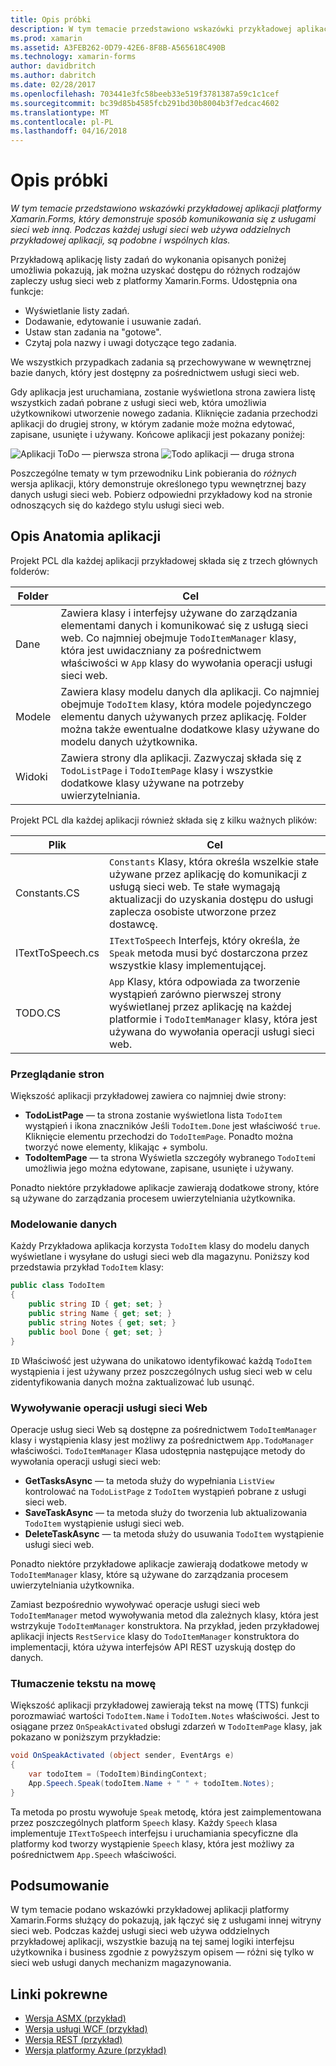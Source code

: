 ```yaml
---
title: Opis próbki
description: W tym temacie przedstawiono wskazówki przykładowej aplikacji platformy Xamarin.Forms, który demonstruje sposób komunikowania się z usługami sieci web inną. Podczas każdej usługi sieci web używa oddzielnych przykładowej aplikacji, są podobne i wspólnych klas.
ms.prod: xamarin
ms.assetid: A3FEB262-0D79-42E6-8F8B-A565618C490B
ms.technology: xamarin-forms
author: davidbritch
ms.author: dabritch
ms.date: 02/28/2017
ms.openlocfilehash: 703441e3fc58beeb33e519f3781387a59c1c1cef
ms.sourcegitcommit: bc39d85b4585fcb291bd30b8004b3f7edcac4602
ms.translationtype: MT
ms.contentlocale: pl-PL
ms.lasthandoff: 04/16/2018
---
```

# <a name="understanding-the-sample"></a>Opis próbki

_W tym temacie przedstawiono wskazówki przykładowej aplikacji platformy Xamarin.Forms, który demonstruje sposób komunikowania się z usługami sieci web inną. Podczas każdej usługi sieci web używa oddzielnych przykładowej aplikacji, są podobne i wspólnych klas._

Przykładową aplikację listy zadań do wykonania opisanych poniżej umożliwia pokazują, jak można uzyskać dostępu do różnych rodzajów zapleczy usług sieci web z platformy Xamarin.Forms. Udostępnia ona funkcje:

- Wyświetlanie listy zadań.
- Dodawanie, edytowanie i usuwanie zadań.
- Ustaw stan zadania na "gotowe".
- Czytaj pola nazwy i uwagi dotyczące tego zadania.

We wszystkich przypadkach zadania są przechowywane w wewnętrznej bazie danych, który jest dostępny za pośrednictwem usługi sieci web.

Gdy aplikacja jest uruchamiana, zostanie wyświetlona strona zawiera listę wszystkich zadań pobrane z usługi sieci web, która umożliwia użytkownikowi utworzenie nowego zadania. Kliknięcie zadania przechodzi aplikacji do drugiej strony, w którym zadanie może można edytować, zapisane, usunięte i używany. Końcowe aplikacji jest pokazany poniżej:

![](walkthrough-images/app-example-1.png "Aplikacji ToDo — pierwsza strona")
![](walkthrough-images/app-example-2.png "Todo aplikacji — druga strona")

Poszczególne tematy w tym przewodniku Link pobierania do *różnych* wersja aplikacji, który demonstruje określonego typu wewnętrznej bazy danych usługi sieci web. Pobierz odpowiedni przykładowy kod na stronie odnoszących się do każdego stylu usługi sieci web.

## <a name="understanding-the-application-anatomy"></a>Opis Anatomia aplikacji

Projekt PCL dla każdej aplikacji przykładowej składa się z trzech głównych folderów:

|Folder|Cel|
|--- |--- |
|Dane|Zawiera klasy i interfejsy używane do zarządzania elementami danych i komunikować się z usługą sieci web. Co najmniej obejmuje `TodoItemManager` klasy, która jest uwidaczniany za pośrednictwem właściwości w `App` klasy do wywołania operacji usługi sieci web.|
|Modele|Zawiera klasy modelu danych dla aplikacji. Co najmniej obejmuje `TodoItem` klasy, która modele pojedynczego elementu danych używanych przez aplikację. Folder można także ewentualne dodatkowe klasy używane do modelu danych użytkownika.|
|Widoki|Zawiera strony dla aplikacji. Zazwyczaj składa się z `TodoListPage` i `TodoItemPage` klasy i wszystkie dodatkowe klasy używane na potrzeby uwierzytelniania.|

Projekt PCL dla każdej aplikacji również składa się z kilku ważnych plików:

|Plik|Cel|
|--- |--- |
|Constants.CS|`Constants` Klasy, która określa wszelkie stałe używane przez aplikację do komunikacji z usługą sieci web. Te stałe wymagają aktualizacji do uzyskania dostępu do usługi zaplecza osobiste utworzone przez dostawcę.|
|ITextToSpeech.cs|`ITextToSpeech` Interfejs, który określa, że `Speak` metoda musi być dostarczona przez wszystkie klasy implementującej.|
|TODO.CS|`App` Klasy, która odpowiada za tworzenie wystąpień zarówno pierwszej strony wyświetlanej przez aplikację na każdej platformie i `TodoItemManager` klasy, która jest używana do wywołania operacji usługi sieci web.|

### <a name="viewing-pages"></a>Przeglądanie stron

Większość aplikacji przykładowej zawiera co najmniej dwie strony:

- **TodoListPage** — ta strona zostanie wyświetlona lista `TodoItem` wystąpień i ikona znaczników Jeśli `TodoItem.Done` jest właściwość `true`. Kliknięcie elementu przechodzi do `TodoItemPage`. Ponadto można tworzyć nowe elementy, klikając *+* symbolu.
- **TodoItemPage** — ta strona Wyświetla szczegóły wybranego `TodoItem`i umożliwia jego można edytowane, zapisane, usunięte i używany.

Ponadto niektóre przykładowe aplikacje zawierają dodatkowe strony, które są używane do zarządzania procesem uwierzytelniania użytkownika.

### <a name="modeling-the-data"></a>Modelowanie danych

Każdy Przykładowa aplikacja korzysta `TodoItem` klasy do modelu danych wyświetlane i wysyłane do usługi sieci web dla magazynu. Poniższy kod przedstawia przykład `TodoItem` klasy:

```csharp
public class TodoItem
{
    public string ID { get; set; }
    public string Name { get; set; }
    public string Notes { get; set; }
    public bool Done { get; set; }
}
```

`ID` Właściwość jest używana do unikatowo identyfikować każdą `TodoItem` wystąpienia i jest używany przez poszczególnych usług sieci web w celu zidentyfikowania danych można zaktualizować lub usunąć.

### <a name="invoking-web-service-operations"></a>Wywoływanie operacji usługi sieci Web

Operacje usług sieci Web są dostępne za pośrednictwem `TodoItemManager` klasy i wystąpienia klasy jest możliwy za pośrednictwem `App.TodoManager` właściwości. `TodoItemManager` Klasa udostępnia następujące metody do wywołania operacji usługi sieci web:

- **GetTasksAsync** — ta metoda służy do wypełniania `ListView` kontrolować na `TodoListPage` z `TodoItem` wystąpień pobrane z usługi sieci web.
- **SaveTaskAsync** — ta metoda służy do tworzenia lub aktualizowania `TodoItem` wystąpienie usługi sieci web.
- **DeleteTaskAsync** — ta metoda służy do usuwania `TodoItem` wystąpienie usługi sieci web.

Ponadto niektóre przykładowe aplikacje zawierają dodatkowe metody w `TodoItemManager` klasy, które są używane do zarządzania procesem uwierzytelniania użytkownika.

Zamiast bezpośrednio wywoływać operacje usługi sieci web `TodoItemManager` metod wywoływania metod dla zależnych klasy, która jest wstrzykuje `TodoItemManager` konstruktora. Na przykład, jeden przykładowej aplikacji injects `RestService` klasy do `TodoItemManager` konstruktora do implementacji, która używa interfejsów API REST uzyskują dostęp do danych.

### <a name="translating-text-to-speech"></a>Tłumaczenie tekstu na mowę

Większość aplikacji przykładowej zawierają tekst na mowę (TTS) funkcji porozmawiać wartości `TodoItem.Name` i `TodoItem.Notes` właściwości. Jest to osiągane przez `OnSpeakActivated` obsługi zdarzeń w `TodoItemPage` klasy, jak pokazano w poniższym przykładzie:

```csharp
void OnSpeakActivated (object sender, EventArgs e)
{
    var todoItem = (TodoItem)BindingContext;
    App.Speech.Speak(todoItem.Name + " " + todoItem.Notes);
}
```

Ta metoda po prostu wywołuje `Speak` metodę, która jest zaimplementowana przez poszczególnych platform `Speech` klasy. Każdy `Speech` klasa implementuje `ITextToSpeech` interfejsu i uruchamiania specyficzne dla platformy kod tworzy wystąpienie `Speech` klasy, która jest możliwy za pośrednictwem `App.Speech` właściwości.

## <a name="summary"></a>Podsumowanie

W tym temacie podano wskazówki przykładowej aplikacji platformy Xamarin.Forms służący do pokazują, jak łączyć się z usługami innej witryny sieci web. Podczas każdej usługi sieci web używa oddzielnych przykładowej aplikacji, wszystkie bazują na tej samej logiki interfejsu użytkownika i business zgodnie z powyższym opisem — różni się tylko w sieci web usługi danych mechanizm magazynowania.


## <a name="related-links"></a>Linki pokrewne

- [Wersja ASMX (przykład)](https://developer.xamarin.com/samples/xamarin-forms/WebServices/TodoASMX)
- [Wersja usługi WCF (przykład)](https://developer.xamarin.com/samples/xamarin-forms/WebServices/TodoWCF)
- [Wersja REST (przykład)](https://developer.xamarin.com/samples/xamarin-forms/WebServices/TodoREST)
- [Wersja platformy Azure (przykład)](https://developer.xamarin.com/samples/xamarin-forms/WebServices/TodoAzure)
